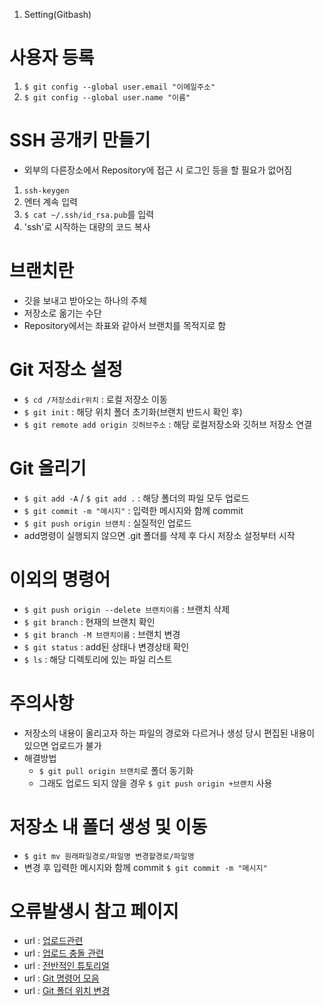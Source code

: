 1. Setting(Gitbash)

# 사용자 등록
1. `$ git config --global user.email "이메일주소"`
2. `$ git config --global user.name "이름"`

# SSH 공개키 만들기
 - 외부의 다른장소에서 Repository에 접근 시 로그인 등을 할 필요가 없어짐
 1. `ssh-keygen`
 2. 엔터 계속 입력
 3. `$ cat ~/.ssh/id_rsa.pub`를 입력
 4. 'ssh'로 시작하는 대량의 코드 복사

# 브랜치란
- 깃을 보내고 받아오는 하나의 주체
- 저장소로 옮기는 수단
- Repository에서는 좌표와 같아서 브랜치를 목적지로 함

# Git 저장소 설정
- `$ cd /저장소dir위치` : 로컬 저장소 이동
- `$ git init` : 해당 위치 폴더 초기화(브랜치 반드시 확인 후)
- `$ git remote add origin 깃허브주소` : 해당 로컬저장소와 깃허브 저장소 연결

# Git 올리기
- `$ git add -A` / `$ git add .` : 해당 폴더의 파일 모두 업로드
- `$ git commit -m "메시지"` : 입력한 메시지와 함께 commit
- `$ git push origin 브랜치` : 실질적인 업로드
- add명령이 실행되지 않으면 .git 폴더를 삭제 후 다시 저장소 설정부터 시작

# 이외의 명령어
- `$ git push origin --delete 브랜치이름` : 브랜치 삭제
- `$ git branch` : 현재의 브랜치 확인
- `$ git branch -M 브랜치이름` : 브랜치 변경
- `$ git status` : add된 상태나 변경상태 확인
- `$ ls` : 해당 디렉토리에 있는 파일 리스트

# 주의사항
- 저장소의 내용이 올리고자 하는 파일의 경로와 다르거나 생성 당시 편집된 내용이 있으면 업로드가 불가
- 해결방법
	- `$ git pull origin 브랜치`로 폴더 동기화
	- 그래도 업로드 되지 않을 경우 `$ git push origin +브랜치` 사용

# 저장소 내 폴더 생성 및 이동
- `$ git mv 원래파일경로/파일명 변경할경로/파일명`
- 변경 후 입력한 메시지와 함께 commit 
`$ git commit -m "메시지"` 

# 오류발생시 참고 페이지
- url : [업로드관련](https://medium.com/@js230023/github-%EB%A0%88%ED%8F%AC%EC%A7%80%ED%86%A0%EB%A6%AC%EB%A1%9C-push-%EC%97%90%EB%9F%AC-%ED%95%B4%EA%B2%B0-updates-were-rejected-because-the-remote-contains-work-that-you-do-99f7aa36a12b)
- url : [업로드 충돌 관련](https://milugarcito.tistory.com/69)
- url : [전반적인 튜토리얼](https://backlog.com/git-tutorial/kr/reference/)
- url : [Git 명령어 모음](https://xiubindev.tistory.com/113)
- url : [Git 폴더 위치 변경](https://joytk.tistory.com/27)